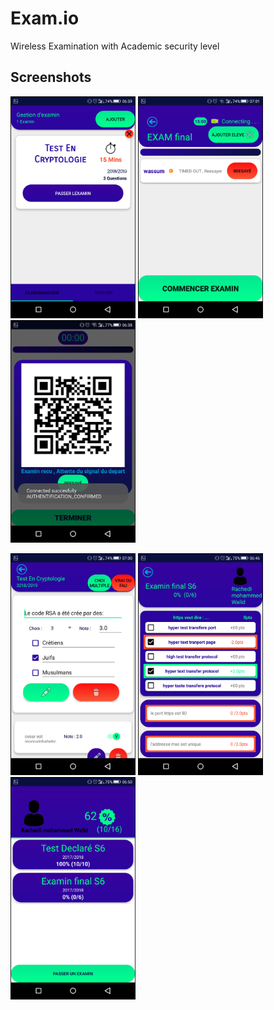 # Exam.io
Wireless Examination with Academic security level

## Screenshots
<p float="left">
  <img src="https://github.com/wassimbrsimo/Exam.io/blob/master/screenshots/exams.png" width="200" />
  <img src="https://github.com/wassimbrsimo/Exam.io/blob/master/screenshots/students_gathering.png" width="200" /> 
  <img src="https://github.com/wassimbrsimo/Exam.io/blob/master/screenshots/QR_code_Athentification.png" width="200" />
</p>
<p float="left">
  <img src="https://github.com/wassimbrsimo/Exam.io/blob/master/screenshots/exam_editing.png" width="200" />
  <img src="https://github.com/wassimbrsimo/Exam.io/blob/master/screenshots/individual_student_Answers.png" width="200" /> 
  <img src="https://github.com/wassimbrsimo/Exam.io/blob/master/screenshots/student_history.png" width="200" />
</p>

